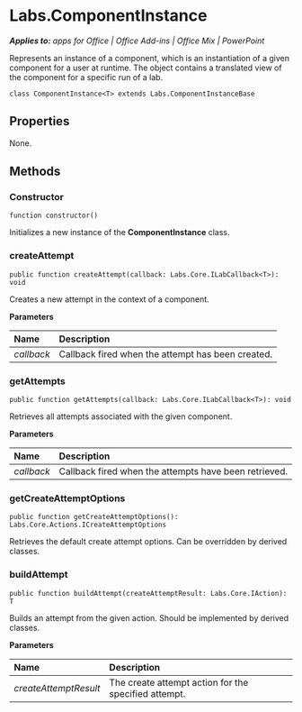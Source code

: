 
# Labs.ComponentInstance

 _**Applies to:** apps for Office | Office Add-ins | Office Mix | PowerPoint_

Represents an instance of a component, which is an instantiation of a given component for a user at runtime. The object contains a translated view of the component for a specific run of a lab.

```
class ComponentInstance<T> extends Labs.ComponentInstanceBase
```


## Properties

None.


## Methods




### Constructor

 `function constructor()`

Initializes a new instance of the  **ComponentInstance** class.


### createAttempt

 `public function createAttempt(callback: Labs.Core.ILabCallback<T>): void`

Creates a new attempt in the context of a component.

 **Parameters**


|**Name**|**Description**|
|:-----|:-----|
| _callback_|Callback fired when the attempt has been created.|

### getAttempts

 `public function getAttempts(callback: Labs.Core.ILabCallback<T>): void`

Retrieves all attempts associated with the given component.

 **Parameters**


|**Name**|**Description**|
|:-----|:-----|
| _callback_|Callback fired when the attempts have been retrieved.|

### getCreateAttemptOptions

 `public function getCreateAttemptOptions(): Labs.Core.Actions.ICreateAttemptOptions`

Retrieves the default create attempt options. Can be overridden by derived classes.


### buildAttempt

 `public function buildAttempt(createAttemptResult: Labs.Core.IAction): T`

Builds an attempt from the given action. Should be implemented by derived classes.

 **Parameters**


|**Name**|**Description**|
|:-----|:-----|
| _createAttemptResult_|The create attempt action for the specified attempt.|
